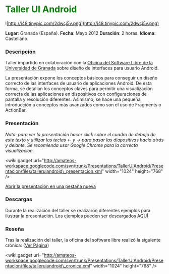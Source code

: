 # <font color='green'>Taller UI Android </font> #
![http://i48.tinypic.com/2dwcj5v.png](http://i48.tinypic.com/2dwcj5v.png)

**Lugar**: Granada (España).
**Fecha**: Mayo 2012
**Duración**: 2 horas.
**Idioma**: Castellano.


### Descripción ###

Taller impartido en colaboración con la [Oficina del Software Libre de la Universidad de Granada](http://osl.ugr.es) sobre diseño de interfaces para usuario Android.

La presentación expone los conceptos básicos para conseguir un diseño correcto de las interfaces de usuario de aplicaciones Android. De esta forma, se detallan los conceptos claves para permitir una visualización correcta de las aplicaciones en dispositivos con configuraciones de pantalla y resolución diferentes. Asimismo, se hace una pequeña introducción a conceptos más avanzados como son el uso de Fragments o ActionBar.


### Presentación ###

_Nota: para ver la presentación hacer click sobre el cuadro de debajo de este texto y utilizar las teclas ← y → para pasar las diapositivas hacia atrás y delante. Se recomienda usar Google Chrome para la correcta visualización._

&lt;wiki:gadget url="http://amateos-workspace.googlecode.com/svn/trunk/Presentations/TallerUIAndroid/Presentacion/files/talleruiandroid\_presentacion.xml" width="1024" height="768" /&gt;

[Abrir la presentación en una pestaña nueva](http://amateos-workspace.googlecode.com/svn/trunk/Presentations/TallerUIAndroid/Presentacion/index.html)

### Descargas ###

Durante la realización del taller se realizaron diferentes ejemplos para ilustrar la presentación. Los ejemplos pueden ser descargados [AQUÍ](http://code.google.com/p/amateos-workspace/downloads/detail?name=TallerUIAndroid_Ejemplos.zip)


### Reseña ###

Tras la realización del taller, la oficina del software libre realizó la siguiente crónica: ([Ver Página](http://osl.ugr.es/2012/05/28/creacion-de-ui-con-android-cronica/))

&lt;wiki:gadget url="http://amateos-workspace.googlecode.com/svn/trunk/Presentations/TallerUIAndroid/Presentacion/files/talleruiandroid\_cronica.xml" width="1024" height="768" /&gt;